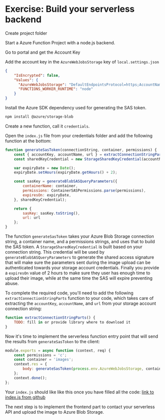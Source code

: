 # Exercise: Build your serverless backend

Create project folder 

Start a Azure Function Project with a node.js backend.

Go to portal and get the Account Key

Add the account key in the `AzureWebJobsStorage` key of `local.settings.json`

```json
{
    "IsEncrypted": false,
    "Values": {
      "AzureWebJobsStorage": "DefaultEndpointsProtocol=https;AccountName=youraccountname;AccountKey=<SecretAccountKey>;EndpointSuffix=core.windows.net",
      "FUNCTIONS_WORKER_RUNTIME": "node"
    }
}    
```

Install the Azure SDK dependency used for generating the SAS token.

```bash
npm install @azure/storage-blob
```

Create a new function, call it `credentials`.

Open the `index.js` file from your credentials folder and add the following function at the bottom:

```javascript
function generateSasToken(connectionString, container, permissions) {
    const { accountKey, accountName, url } = extractConnectionStringParts(connectionString);
    const sharedKeyCredential = new StorageSharedKeyCredential(accountName, accountKey.toString('base64'));

    var expiryDate = new Date();
    expiryDate.setHours(expiryDate.getHours() + 2);

    const sasKey = generateBlobSASQueryParameters({
        containerName: container,
        permissions: ContainerSASPermissions.parse(permissions),
        expiresOn: expiryDate,
    }, sharedKeyCredential);

    return {
        sasKey: sasKey.toString(),
        url: url
    };
}
```

The function `generateSasToken` takes your Azure Blob Storage connection string, a container name, and a permissions strings, and uses that to build the SAS token. A `StorageSharedKeyCredential` is built based on your connection string. This credential will be used by `generateBlobSASQueryParameters` to generate the shared access signature that will make sure the parameters sent during the image upload can be authenticated towards your storage account credentials. Finally you provide a `expiresOn` value of 2 hours to make sure they user has enough time to upload their image, while at the same time the SAS will expire preventing abuse. 

To complete the required code, you'll need to add the following `extractConnectionStringParts` function to your code, which takes care of extracting the `accountKey`, `accountName`, and `url` from your storage account connection string:

```javascript
function extractConnectionStringParts() {
    TODO: fill in or provide library where to download it
}
```

Now it's time to implement the serverless function entry point that will send the results from `generateSasToken` to the client:

```javascript
module.exports = async function (context, req) {
    const permissions = 'c';
    const container = 'images';
    context.res = {
        body: generateSasToken(process.env.AzureWebJobsStorage, container, permissions)
    };
    context.done();
};
```

Your `index.js` should like like this once you have filled all the code: [link to index.js from github](link.html)

The next step is to implement the frontend part to contact your serverless API and upload the image to Azure Blob Storage.
